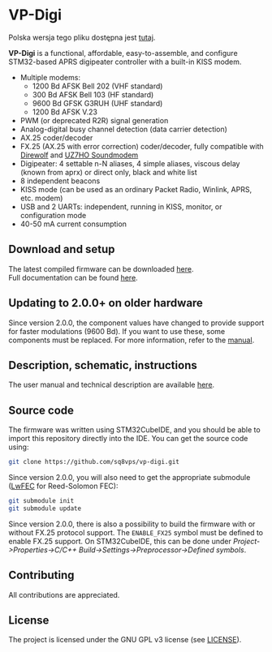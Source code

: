 # VP-Digi
Polska wersja tego pliku dostępna jest [tutaj](README_pl.md).

**VP-Digi** is a functional, affordable, easy-to-assemble, and configure STM32-based APRS digipeater controller with a built-in KISS modem.

* Multiple modems:
  * 1200 Bd AFSK Bell 202 (VHF standard)
  * 300 Bd AFSK Bell 103 (HF standard)
  * 9600 Bd GFSK G3RUH (UHF standard)
  * 1200 Bd AFSK V.23
* PWM (or deprecated R2R) signal generation
* Analog-digital busy channel detection (data carrier detection)
* AX.25 coder/decoder
* FX.25 (AX.25 with error correction) coder/decoder, fully compatible with [Direwolf](https://github.com/wb2osz/direwolf) and [UZ7HO Soundmodem](http://uz7.ho.ua/packetradio.htm)
* Digipeater: 4 settable n-N aliases, 4 simple aliases, viscous delay (known from aprx) or direct only, black and white list
* 8 independent beacons
* KISS mode (can be used as an ordinary Packet Radio, Winlink, APRS, etc. modem)
* USB and 2 UARTs: independent, running in KISS, monitor, or configuration mode
* 40-50 mA current consumption
  
## Download and setup
The latest compiled firmware can be downloaded [here](https://github.com/sq8vps/vp-digi/releases).\
Full documentation can be found [here](doc/manual.md).

## Updating to 2.0.0+ on older hardware

Since version 2.0.0, the component values have changed to provide support for faster modulations (9600 Bd). If you want to use these, some components must be replaced. For more information, refer to the [manual](doc/manual.md).

## Description, schematic, instructions

The user manual and technical description are available [here](doc/manual.md).

## Source code

The firmware was written using STM32CubeIDE, and you should be able to import this repository directly into the IDE. You can get the source code using:

```bash
git clone https://github.com/sq8vps/vp-digi.git
```
Since version 2.0.0, you will also need to get the appropriate submodule ([LwFEC](https://github.com/sq8vps/lwfec) for Reed-Solomon FEC):

```bash
git submodule init
git submodule update
```
Since version 2.0.0, there is also a possibility to build the firmware with or without FX.25 protocol support. The `ENABLE_FX25` symbol must be defined to enable FX.25 support. On STM32CubeIDE, this can be done under *Project->Properties->C/C++ Build->Settings->Preprocessor->Defined symbols*.

## Contributing
All contributions are appreciated.

## License
The project is licensed under the GNU GPL v3 license (see [LICENSE](LICENSE)).
